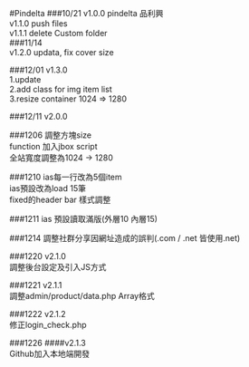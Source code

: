 #Pindelta 
###10/21
v1.0.0 pindelta 品利興<br>
v1.1.0 push files<br>
v1.1.1 delete Custom folder<br>
 ###11/14<br>
v1.2.0 updata, fix cover size<br>

###12/01
v1.3.0 <br>
1.update<br>
2.add class for img item list <br>
3.resize container 1024 => 1280<br>

###12/11
v2.0.0<br>

###1206
調整方塊size<br>
function 加入jbox script<br>
全站寬度調整為1024 -> 1280<br>

###1210
ias每一行改為5個item<br>
ias預設改為load 15筆<br>
fixed的header bar 樣式調整<br>

###1211
ias 預設讀取滿版(外層10 內層15)<br>

###1214
調整社群分享因網址造成的誤判(.com / .net 皆使用.net)

###1220
v2.1.0<br>
調整後台設定及引入JS方式

###1221
v2.1.1<br>
調整admin/product/data.php Array格式

###1222
v2.1.2<br>
修正login_check.php

###1226
####v2.1.3<br>
Github加入本地端開發
